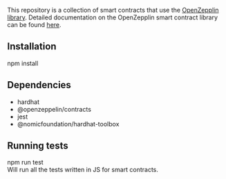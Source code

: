 This repository is a collection of smart contracts that use the [OpenZepplin library](https://github.com/OpenZeppelin/openzeppelin-contracts). Detailed documentation on the OpenZepplin smart contract library can be found [here](https://docs.openzeppelin.com/contracts/5.x/).

## Installation
npm install

## Dependencies
- hardhat
- @openzeppelin/contracts
- jest
- @nomicfoundation/hardhat-toolbox

## Running tests
npm run test   
Will run all the tests written in JS for smart contracts.
